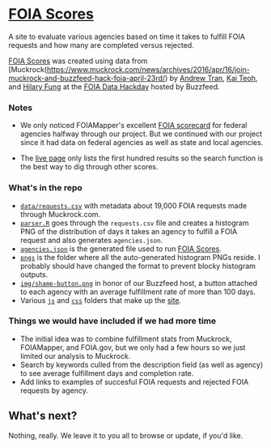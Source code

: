 # [FOIA Scores](http://foia-data-hackathon.github.io/foia-scores/)

A site to evaluate various agencies based on time it takes to fulfill FOIA requests and how many are completed versus rejected.

[FOIA Scores](http://foia-data-hackathon.github.io/foia-scores/) was created using data from [Muckrock(https://www.muckrock.com/news/archives/2016/apr/16/join-muckrock-and-buzzfeed-hack-foia-april-23rd/) by [Andrew Tran](http://www.twitter.com/abtran), [Kai Teoh](http://www.twitter.com/jkteoh), and [Hilary Fung](http://www.twitter.com/hil_fung) at the [FOIA Data Hackday](https://github.com/FOIA-data-hackathon) hosted by Buzzfeed. 

### Notes

* We only noticed FOIAMapper's excellent [FOIA scorecard](https://foiamapper.com/agencies/) for federal agencies halfway through our project. But we continued with our project since it had data on federal agencies as well as state and local agencies.

* The [live page](http://foia-data-hackathon.github.io/foia-scores/) only lists the first hundred results so the search function is the best way to dig through other scores.

### What's in the repo

* [`data/requests.csv`](https://github.com/FOIA-data-hackathon/foia-scores/tree/master/data) with metadata about 19,000 FOIA requests made through Muckrock.com.
* [`parser.R`](https://github.com/FOIA-data-hackathon/foia-scores/blob/master/parser.R) goes through the `requests.csv` file and creates a histogram PNG of the distribution of days it takes an agency to fulfill a FOIA request and also generates `agencies.json`.
* [`agencies.json`](https://github.com/FOIA-data-hackathon/foia-scores/blob/master/agencies.json) is the generated file used to run [FOIA Scores](http://foia-data-hackathon.github.io/foia-scores/).
* [`pngs`](https://github.com/FOIA-data-hackathon/foia-scores/tree/master/pngs) is the folder where all the auto-generated histogram PNGs reside. I probably should have changed the format to prevent blocky histogram outputs.
* [`img/shame-button.png`](https://github.com/FOIA-data-hackathon/foia-scores/blob/master/img/shame-button.png) in honor of our Buzzfeed host, a button attached to each agency with an average fulfillment rate of more than 100 days.
* Various [`js`](https://github.com/FOIA-data-hackathon/foia-scores/tree/master/js) and [`css`](https://github.com/FOIA-data-hackathon/foia-scores/tree/master/js) folders that make up the [site](http://foia-data-hackathon.github.io/foia-scores/).

### Things we would have included if we had more time
* The initial idea was to combine fulfillment stats from Muckrock, FOIAMapper, and FOIA.gov, but we only had a few hours so we just limited our analysis to Muckrock. 
* Search by keywords culled from the description field (as well as agency) to see average fulfillment days and completion rate.
* Add links to examples of succesful FOIA requests and rejected FOIA requests by agency.

## What's next?

Nothing, really. We leave it to you all to browse or update, if you'd like. 




